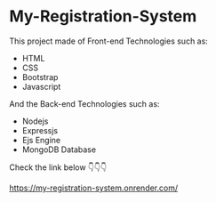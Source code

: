 # My-Registration-System
<div>
<p>This project made of Front-end Technologies such as: </p>
<ul>
<li>HTML</li>
<li>CSS</li>
<li>Bootstrap</li>
<li>Javascript</li>
</ul>
</div>
<div>
<p>And the Back-end Technologies such as: </p>
<ul>
<li>Nodejs</li>
<li>Expressjs</li>
<li>Ejs Engine</li>
<li>MongoDB Database</li>
</ul>
</div>
<p>Check the link below 👇👇👇</p>
<a href="https://my-registration-system.onrender.com/" target="_blank">https://my-registration-system.onrender.com/</a>
